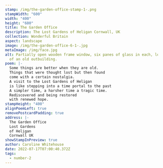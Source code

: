 ```yaml
---
stamp: /img/the-garden-office-stamp-1-.png
stampWidth: "600"
width: "400"
height: "600"
title: The Garden Office
description: The Lost Gardens of Heligan Cornwall, UK
collection: Wonderful Britain
aspect: landscape
image: /img/the-garden-office-6-1-.jpg
metaImage: /img/face.jpg
alt: Partially open wooden frame window, six panes of glass in each, looking out
  of an old outbuilding.
poem: |-
  Some things are better when they are old. 
  Things that were thought lost but then found
  come with a certain nostalgia. 
  A visit to the Lost Gardens of Heligan 
  is like stepping into a time portal to the past
  A simpler time, a harsher time a tragic time.
  Rediscovered and being restored 
  with renewed hope.
stampHeight: "400"
alignPoemLeft: true
removePostcardPadding: true
address: |-
  The Garden Office
  Lost Gardens 
  of Heligan
  Cornwall UK
showStampInPreview: true
author: Caroline Whitehouse
date: 2022-07-17T07:00:40.372Z
tags:
  - number-2
---
```

